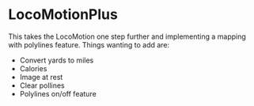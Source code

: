 # LocoMotionPlus

This takes the LocoMotion one step further and implementing a mapping with polylines feature. Things wanting to add are:

* Convert yards to miles
* Calories
* Image at rest
* Clear pollines
* Polylines on/off feature

